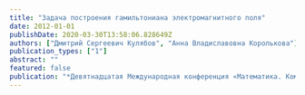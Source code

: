 ```yaml
---
title: "Задача построения гамильтониана электромагнитного поля"
date: 2012-01-01
publishDate: 2020-03-30T13:58:06.828649Z
authors: ["Дмитрий Сергеевич Кулябов", "Анна Владиславовна Королькова"]
publication_types: ["1"]
abstract: ""
featured: false
publication: "*Девятнадцатая Международная конференция «Математика. Компьютер. Образование», Международная школа-конференция «Биофизика сложных систем. Анализ и моделирование»*"
---
```



